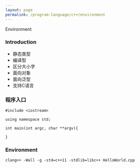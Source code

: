 ```yaml
---
layout: page
permalink: /program-language/c++/environment
---
```


Environment

### Introduction

* 静态类型
* 编译型
* 区分大小字
* 面向对象
* 面向泛型
* 支持C语言

### 程序入口

    #include <iostream>

    using namespace std;

    int main(int argc, char **argv){

    }

### Environment

	clang++ -Wall -g -std=c++11 -stdlib=libc++ HelloWorld.cpp


